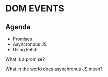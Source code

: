 
# DOM EVENTS

## Agenda
- Promises
- Asyncronous JS
- Using Fetch


What is a promise?


What in the world does asynchronus JS mean?